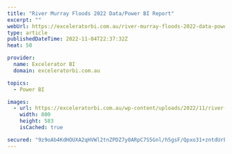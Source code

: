 ```yaml
---
title: "River Murray Floods 2022 Data/Power BI Report"
excerpt: ""
webUrl: https://exceleratorbi.com.au/river-murray-floods-2022-data-power-bi-report/
type: article
publishedDateTime: 2022-11-04T22:37:32Z
heat: 50

provider:
  name: Excelerator BI
  domain: exceleratorbi.com.au

topics:
  - Power BI

images:
  - url: https://exceleratorbi.com.au/wp-content/uploads/2022/11/river-murray-floods-2022.png
    width: 800
    height: 583
    isCached: true

secured: "9z9oAb4KdHOUXA2qHVWl2tnZPDZ7y0ARpC7S5Gnl/h5gsF/Qpxo31+zntdUrbJIWPtZndqnyUuHYp2vGwV9I57shGfeOhxxdnaORPq3PbD4/CCLl0a3XTLthofO0gJ+ilFXGMMtaXmFxUKUv1hC8Lqqsny+bo9JLNSnWdZJ2OACseam4m9xMwMKDQI/kTe0Ha95+v/gP2S1N5F59lgzzpVIdMBjlKUGfGEBEDBzJey6Cd0pO+G3D1uh4mcjC3PeJhlGSvMcH/mfbEdmas7gP01Cx+EWwXcSuIpAyTBX0OF+6Y3i0LAMKAA4ktXXtYflTHZ/9Whw30f2iry0iF23sXZmcb5VXxC9g7FONnurVSkE=;eXauY0eDF3GPCnZsoG/Ymw=="
---
```


